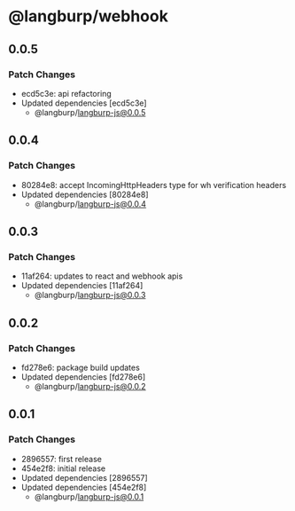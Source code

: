 # @langburp/webhook

## 0.0.5

### Patch Changes

- ecd5c3e: api refactoring
- Updated dependencies [ecd5c3e]
  - @langburp/langburp-js@0.0.5

## 0.0.4

### Patch Changes

- 80284e8: accept IncomingHttpHeaders type for wh verification headers
- Updated dependencies [80284e8]
  - @langburp/langburp-js@0.0.4

## 0.0.3

### Patch Changes

- 11af264: updates to react and webhook apis
- Updated dependencies [11af264]
  - @langburp/langburp-js@0.0.3

## 0.0.2

### Patch Changes

- fd278e6: package build updates
- Updated dependencies [fd278e6]
  - @langburp/langburp-js@0.0.2

## 0.0.1

### Patch Changes

- 2896557: first release
- 454e2f8: initial release
- Updated dependencies [2896557]
- Updated dependencies [454e2f8]
  - @langburp/langburp-js@0.0.1
